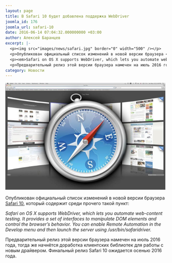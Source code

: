 ```yaml
---
layout: page
title: В Safari 10 будет добавлена поддержка WebDriver
joomla_id: 176
joomla_url: safari-10
date: 2016-06-14 07:04:32.000000000 +03:00
author: Алексей Баранцев
excerpt: |-
  <p><img src="images/news/safari.jpg" border="0" width="500" /></p>
  <p>Опубликован официальный список изменений в новой версии браузера <a href="https://developer.apple.com/library/prerelease/content/releasenotes/General/WhatsNewInSafari/Articles/Safari_10_0.html">Safari 10</a>, который содержит среди прочего такой пункт:</p>
  <p><em>Safari on OS X supports WebDriver, which lets you automate web-content testing. It provides a set of interfaces to manipulate DOM elements and control the browser’s behavior. You can enable Remote Automation in the Develop menu and then launch the server using /usr/bin/safaridriver.</em></p>
  <p>Предварительный релиз этой версии браузера намечен на июль 2016 года, тогда же начнётся доработка клиентских библиотек для работы с новым драйвером. Финальный релиз Safari 10 ожидается осенью 2016 года.</p>
category: Новости
---
```

<p><img src="images/news/safari.jpg" border="0" width="500" /></p>
<p>Опубликован официальный список изменений в новой версии браузера <a href="https://developer.apple.com/library/prerelease/content/releasenotes/General/WhatsNewInSafari/Articles/Safari_10_0.html">Safari 10</a>, который содержит среди прочего такой пункт:</p>
<p><em>Safari on OS X supports WebDriver, which lets you automate web-content testing. It provides a set of interfaces to manipulate DOM elements and control the browser’s behavior. You can enable Remote Automation in the Develop menu and then launch the server using /usr/bin/safaridriver.</em></p>
<p>Предварительный релиз этой версии браузера намечен на июль 2016 года, тогда же начнётся доработка клиентских библиотек для работы с новым драйвером. Финальный релиз Safari 10 ожидается осенью 2016 года.</p>
